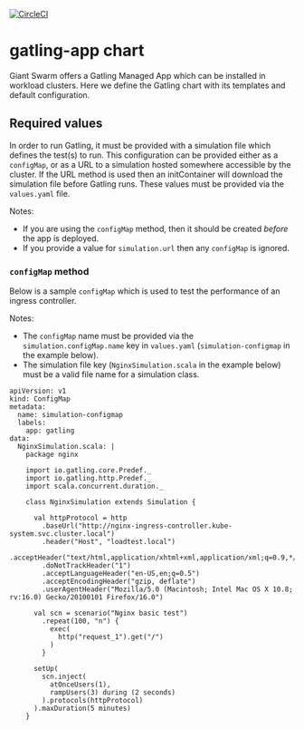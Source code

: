 [![CircleCI](https://circleci.com/gh/giantswarm/gatling-app.svg?style=shield)](https://circleci.com/gh/giantswarm/gatling-app)

# gatling-app chart

Giant Swarm offers a Gatling Managed App which can be installed in workload clusters.
Here we define the Gatling chart with its templates and default configuration.

## Required values

In order to run Gatling, it must be provided with a simulation file which defines the
test(s) to run. This configuration can be provided either as a `configMap`, or as a URL
to a simulation hosted somewhere accessible by the cluster. If the URL method is used
then an initContainer will download the simulation file before Gatling runs. These
values must be provided via the `values.yaml` file.

Notes:
 - If you are using the `configMap` method, then it should be created _before_ the app
is deployed.
 - If you provide a value for `simulation.url` then any `configMap` is ignored.

### `configMap` method

Below is a sample `configMap` which is used to test the performance of an ingress controller.

Notes:
 - The `configMap` name must be provided via the `simulation.configMap.name` key in
`values.yaml` (`simulation-configmap` in the example below).
 - The simulation file key (`NginxSimulation.scala` in the example below) must be a valid
file name for a simulation class.

```
apiVersion: v1
kind: ConfigMap
metadata:
  name: simulation-configmap
  labels:
    app: gatling
data:
  NginxSimulation.scala: |
    package nginx

    import io.gatling.core.Predef._
    import io.gatling.http.Predef._
    import scala.concurrent.duration._

    class NginxSimulation extends Simulation {

      val httpProtocol = http
        .baseUrl("http://nginx-ingress-controller.kube-system.svc.cluster.local")
        .header("Host", "loadtest.local")
        .acceptHeader("text/html,application/xhtml+xml,application/xml;q=0.9,*/*;q=0.8")
        .doNotTrackHeader("1")
        .acceptLanguageHeader("en-US,en;q=0.5")
        .acceptEncodingHeader("gzip, deflate")
        .userAgentHeader("Mozilla/5.0 (Macintosh; Intel Mac OS X 10.8; rv:16.0) Gecko/20100101 Firefox/16.0")

      val scn = scenario("Nginx basic test")
        .repeat(100, "n") {
          exec(
            http("request_1").get("/")
          )
        }

      setUp(
        scn.inject(
          atOnceUsers(1),
          rampUsers(3) during (2 seconds)
        ).protocols(httpProtocol)
      ).maxDuration(5 minutes)
    }
```
